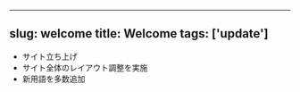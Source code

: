 <!-- truncate -->
---
slug: welcome
title: Welcome
tags: ['update']
---

- サイト立ち上げ
- サイト全体のレイアウト調整を実施
- 新用語を多数追加